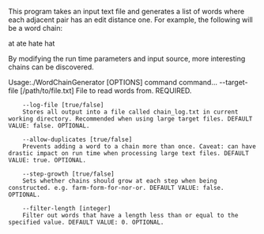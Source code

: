 This program takes an input text file and generates a list of words where each adjacent pair has an edit distance one. For example, the following will be a word chain:

at ate hate hat

By modifying the run time parameters and input source, more interesting chains can be discovered.

Usage:./WordChainGenerator [OPTIONS] command command...
        --target-file [/path/to/file.txt]
        File to read words from. REQUIRED.

        --log-file [true/false]
        Stores all output into a file called chain_log.txt in current working directory. Recommended when using large target files. DEFAULT VALUE: false. OPTIONAL.

        --allow-duplicates [true/false]
        Prevents adding a word to a chain more than once. Caveat: can have drastic impact on run time when processing large text files. DEFAULT VALUE: true. OPTIONAL.

        --step-growth [true/false]
        Sets whether chains should grow at each step when being constructed. e.g. farm-form-for-nor-or. DEFAULT VALUE: false. OPTIONAL.

        --filter-length [integer]
        Filter out words that have a length less than or equal to the specified value. DEFAULT VALUE: 0. OPTIONAL.


